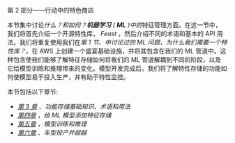 

第 2 部分——行动中的特色商店

本节集中讨论*什么？*和*如何？**机器学习** ( **ML** )中的*特征管理方面。在这一节中，我们将首先介绍一个开源特性库， *Feast* ，然后介绍不同的术语和基本的 API 用法。我们将重复使用我们在*第 1 节*、*中讨论过的 ML 问题，为什么我们需要一个特性库？*，在 AWS 上创建一个盛宴基础设施，并将其包含在我们的 ML 管道中。这种包含使我们能够了解特征存储如何将我们的 ML 管道解耦到不同的阶段，以及它给模型训练和推理带来的变化。模型开发完成后，我们将了解特性存储的功能如何使模型易于投入生产，并有助于特性监控。

本节包括以下章节:

*   [*第 3 章*](B18024_03_ePub.xhtml#_idTextAnchor050) 、*功能存储基础知识、术语和用法*
*   [*第四章*](B18024_04_ePub.xhtml#_idTextAnchor065) ，*给 ML 模型添加特征存储*
*   [*第五章*](B18024_05_ePub.xhtml#_idTextAnchor078) ，*模型训练和推理*
*   [*第六章*](B18024_06_ePub.xhtml#_idTextAnchor096) 、*车型投产并超越*